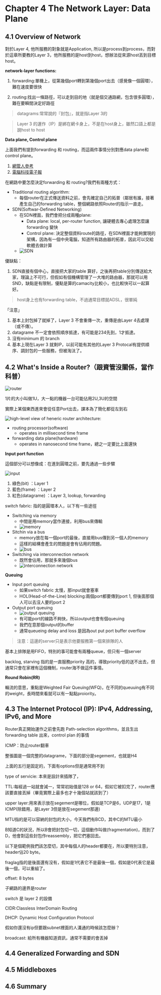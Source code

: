 # Chapter 4 The Network Layer: Data Plane

## 4.1 Overview of Network

對於Layer 4, 他所服務的對象就是Application, 所以是process到process，而對於這章所要教的Layer 3，他所服務的是host到host，想辦法從來源host丟到目標host。


**network-layer functions:** 
1. forwarding:單機上，從第幾個port轉到第幾個port出去（感覺像一個圓環），難在速度要很快

2. routing:找出一條路徑，可以走到目的地（就是個交通路網，包含很多圓環），難在要瞬間決定好路徑 

> datagrams:常常說的『封包』，就是指Layer 3的

> Layer 3 的運作（IP）是綁在網卡身上，不是在host身上，雖然口語上都是說host to host

**Data plane, Control plane**

上面我們有提到forwarding 和 routing，而這兩件事情分別對應data plane和control plane。

1. [網管人參考](https://www.netadmin.com.tw/netadmin/zh-tw/technology/8BFD6B13235240FCA365BC54C967294B)
2. [電腦科技電子報](https://www.syscom.com.tw/ePaper_New_Content.aspx?id=473&EPID=212&TableName=sgEPArticle)

在網路中要怎麼決定forwarding 和 routing?我們有兩種方式：


- Traditional routing algorithm:
  - 每個router在正式傳送資料之前，會先確定自己的拓普（鄰居有誰，接著產生自己的forwarding table，整個網路依照Router的指示一直走。
- SDN(Softwar-Defined Networking)
  - 在SDN裡面，我們會把分成兩種plane:
    - Data plane: local, per-router function, 讓硬體去專心處理怎麼讓forwarding 變快
    - Control plane: 決定整個資料route的路徑，在SDN裡面才能夠實現的架構，因為有一個中央電腦，知道所有路由器的拓普，因此可以交給軟體去做計算
  - ![SDN](figure/4_1-1.png)  

優缺點：
1. SDN直接有個中心，直接把大家的table 算好，之後再把table分別傳送給大家，理論上不可行，但假如有個機構管理了一大堆的路由器，那就可以用SND，缺點是有限制，優點是算的camacity比較小，也比較快可以一起算好。

> host身上也有forwarding table，不過通常目標就ADSL，很單純


「注意」

1. 基本上封包掉了就掉了，Layer 3 不會重傳一次，重傳是由Layer 4去處理（或不傳）。
2. datagrame 不一定會依照順序抵達，有可能是234先到，1才抵達。
3. 沒有minimum 的 branch
4. 基本上現在Layer 3 就剩IP，以前可能有其他的Layer 3 Protocal有提供順序、調封包的一些服務，但被淘汰了。

## 4.2 What's Inside a Router?（跟資管沒關係，當作科普）

![router](figure/4_2-1.jpeg)

1片的大小叫做1U，大一點的機器一台可能佔用2U,3U的空間

實際上某個東西進來會從任意Port出去，課本為了簡化都從左到右

![high-level view of heneric router architecture:](figure/4_2-2.png)

- routing processor(software)
  - operates in millisecond time frame
- forwarding data plane(hardware)
  - operates in nanosecond time frame，總之一定要比上面還快

**Input port function**

這個部分可以想像成：在進到圓環之前，要先通過一些步驟

![input](figure/4_2-3.png)

1. 綠色(bit)       ：Layer 1
2. 藍色(frame)     ：Layer 2
3. 紅色(datagrame) ：Layer 3, lookup, forwarding

switch fabric: 指的是圓環本人，以下有一些途徑
- Switching via memory
  - 中間是用memory當作連接，利用bus來傳輸
  - ![memory](figure/4_2-4.png)
- Sitchin via a bus
  - memory放在每一個port的最後，直接用bus傳到另一個人的memory
  - 這樣的結構會產生的問題是會有佔用的問題。
  - ![bus](figure/4_2-5.png)
- Switching via interconnection network
  - 既然會佔用，那就多來幾個bus
  - ![interconnection network](figure/4_2-6.png)

**Queuing**
- Input port queuing
  - 如果switch fabric 太慢，那input就會塞車
  - HOL(Head-of-the-Line) blocking:兩個port都要傳到port 1, 但後面那個人可以去沒人要的port 2 
- Output port queuing
  - ![output queuing](figure/4_2-7.png)
  - 有可能port的線路不夠快，所以output也會有個queuing
  - 我們在意那個output的buffer
  - 通常queueing delay and loss 是因為out put port buffer overflow

> 注意：這邊的server只是表示他要服務第一個來排隊的人

基本上排隊是用FIFO，特別的事可能會有兩種queue，但只有一個server

backlog, starving 指的是一直服務priority 高的，導致priority低的送不出去，但通常只會在家裡有這個機制，router海不做這件事情。

**Round Robin(RR)**

輪流的意思，重點是Weighted Fair Queuing(WFQ)，在不同的queuuing有不同的weight，長時間來看就可以有一點點proiority。


## 4.3 The Internet Protocol (IP): IPv4, Addressing, IPv6, and More

Router真正開始運作之前會先跑 Path-selection algorithms，並且生出forwarding table 出來，control plan 的事情

ICMP：防止router翻車

整張圖是一個完整的datagrame，下面的部分是segement，也就是H4

上面的五行是固定的，下面有options但是通常用不到

type of servicie: 本來是設計來插隊了，

TTL:每經過一站就會減一，常常初始值是128 or 64，假如它被扣完了，router應該要直接丟掉（畢竟實際上最多也才十幾個站就該到了）

upper layer:用來表示放在segement是哪位，假如是TCP是6，UDP是17，1是ICMP(除錯用，是Layer 3但是放在segement那邊)


MTU指的是可以容納的封包的大小，今天我們有BCD，其中C的MTU最小

B知道C的狀況，所以B會把封包切一切，這個動作叫做(fragmentation)，而到了D，他會對這些封包作reassembly，把它們塞回去。

以下是個範例我們該怎麼切，其中每個人的header都要在，所以要特別注意，header佔20 byte。

fraglag指的是後面還有沒有，假如是1代表它不是最後一個，假如是0代表它是最後一個，可以重組了。

offset: 8 bytes

子網路的邊界是router

switch 是 layer 2 的設備

CIDR:Classless InterDomain Routing

DHCP: Dynamic Host Configuration Protocol

假如你還沒有ip但要跟subnet裡面的人溝通的時候該怎麼辦？

broadcast: 給所有機器知道資訊，通常不需要的會丟掉





## 4.4 Generalized Forwarding and SDN

## 4.5 Middleboxes

## 4.6 Summary


